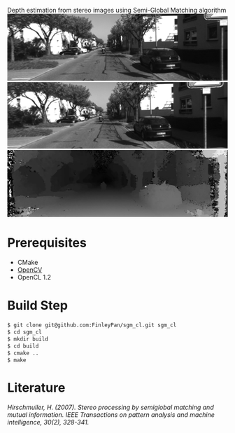 Depth estimation from stereo images using Semi-Global Matching algorithm
![left](https://github.com/FinleyPan/sgm_cl/blob/master/data/left.png)
![right](https://github.com/FinleyPan/sgm_cl/blob/master/data/right.png)
![disparity](https://github.com/FinleyPan/sgm_cl/blob/master/data/disparity.png)

# Prerequisites
- CMake
- [OpenCV](https://github.com/opencv/opencv)
- OpenCL 1.2

# Build Step
```
$ git clone git@github.com:FinleyPan/sgm_cl.git sgm_cl
$ cd sgm_cl
$ mkdir build
$ cd build
$ cmake ..
$ make
```   

# Literature
*Hirschmuller, H. (2007). Stereo processing by semiglobal matching and mutual information. IEEE Transactions on pattern analysis and machine intelligence, 30(2), 328-341.*

